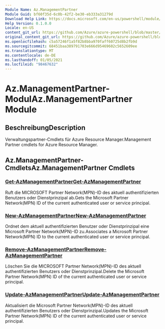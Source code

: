 ```yaml
---
Module Name: Az.ManagementPartner
Module Guid: bf60f35d-6c0b-42f2-be30-eb333a31279d
Download Help Link: https://docs.microsoft.com/en-us/powershell/module/az.managementpartner
Help Version: 0.1.0.0
Locale: en-US
content_git_url: https://github.com/Azure/azure-powershell/blob/master/src/ManagementPartner/ManagementPartner/help/Az.ManagementPartner.md
original_content_git_url: https://github.com/Azure/azure-powershell/blob/master/src/ManagementPartner/ManagementPartner/help/Az.ManagementPartner.md
ms.openlocfilehash: c5a57246f1a5f82b8bba970faff60725d8b2fb9d
ms.sourcegitcommit: 68451baa389791703e666d95469602c5652609ee
ms.translationtype: MT
ms.contentlocale: de-DE
ms.lasthandoff: 01/05/2021
ms.locfileid: "98467632"
---
```

# <span data-ttu-id="fa8e5-101">Az.ManagementPartner-Modul</span><span class="sxs-lookup"><span data-stu-id="fa8e5-101">Az.ManagementPartner Module</span></span>
## <span data-ttu-id="fa8e5-102">Beschreibung</span><span class="sxs-lookup"><span data-stu-id="fa8e5-102">Description</span></span>
<span data-ttu-id="fa8e5-103">Verwaltungspartner-Cmdlets für Azure Resource Manager.</span><span class="sxs-lookup"><span data-stu-id="fa8e5-103">Management Partner cmdlets for Azure Resource Manager.</span></span>

## <span data-ttu-id="fa8e5-104">Az.ManagementPartner-Cmdlets</span><span class="sxs-lookup"><span data-stu-id="fa8e5-104">Az.ManagementPartner Cmdlets</span></span>
### [<span data-ttu-id="fa8e5-105">Get-AzManagementPartner</span><span class="sxs-lookup"><span data-stu-id="fa8e5-105">Get-AzManagementPartner</span></span>](Get-AzManagementPartner.md)
<span data-ttu-id="fa8e5-106">Ruft die MICROSOFT Partner Network(MPN)-ID des aktuell authentifizierten Benutzers oder Dienstprinzipal ab.</span><span class="sxs-lookup"><span data-stu-id="fa8e5-106">Gets the Microsoft Partner Network(MPN) ID of the current authenticated user or service principal.</span></span> 

### [<span data-ttu-id="fa8e5-107">New-AzManagementPartner</span><span class="sxs-lookup"><span data-stu-id="fa8e5-107">New-AzManagementPartner</span></span>](New-AzManagementPartner.md)
<span data-ttu-id="fa8e5-108">Ordnet dem aktuell authentifizierten Benutzer oder Dienstprinzipal eine Microsoft Partner Network(MPN)-ID zu.</span><span class="sxs-lookup"><span data-stu-id="fa8e5-108">Associates a Microsoft Partner Network(MPN) ID to the current authenticated user or service principal.</span></span>

### [<span data-ttu-id="fa8e5-109">Remove-AzManagementPartner</span><span class="sxs-lookup"><span data-stu-id="fa8e5-109">Remove-AzManagementPartner</span></span>](Remove-AzManagementPartner.md)
<span data-ttu-id="fa8e5-110">Löschen Sie die MICROSOFT Partner Network(MPN)-ID des aktuell authentifizierten Benutzers oder Dienstprinzipal.</span><span class="sxs-lookup"><span data-stu-id="fa8e5-110">Delete the Microsoft Partner Network(MPN) ID of the current authenticated user or service principal.</span></span>

### [<span data-ttu-id="fa8e5-111">Update-AzManagementPartner</span><span class="sxs-lookup"><span data-stu-id="fa8e5-111">Update-AzManagementPartner</span></span>](Update-AzManagementPartner.md)
<span data-ttu-id="fa8e5-112">Aktualisiert die Microsoft Partner Network(MPN)-ID des aktuell authentifizierten Benutzers oder Dienstprinzipal.</span><span class="sxs-lookup"><span data-stu-id="fa8e5-112">Updates the Microsoft Partner Network(MPN) ID of the current authenticated user or service principal.</span></span>

